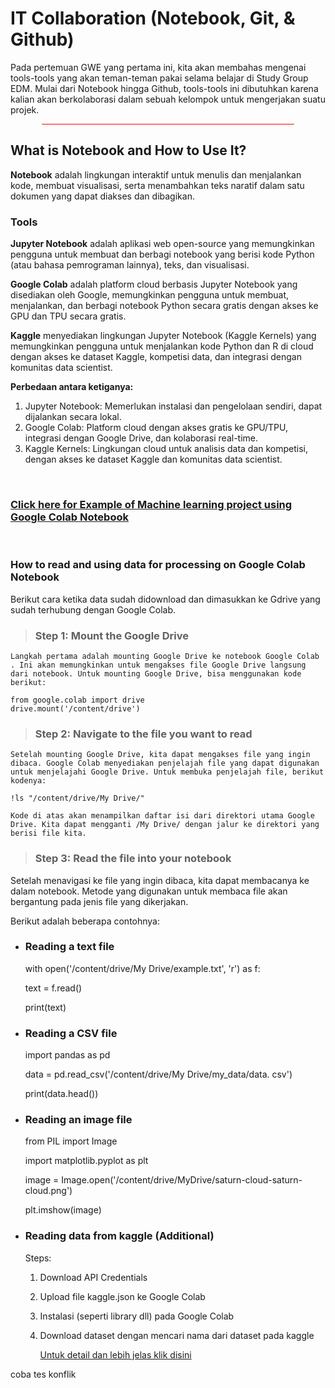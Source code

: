 # **IT Collaboration (Notebook, Git, & Github)**

Pada pertemuan GWE yang pertama ini, kita akan membahas mengenai tools-tools yang akan teman-teman pakai selama belajar di Study Group EDM. Mulai dari Notebook hingga Github, tools-tools ini dibutuhkan karena kalian akan berkolaborasi dalam sebuah kelompok untuk mengerjakan suatu projek.

<h2 style="border-bottom: 0.5px solid red; width: 80%; margin: 0 auto;">

## What is Notebook and How to Use It?

**Notebook** adalah lingkungan interaktif untuk menulis dan menjalankan kode, membuat visualisasi, serta menambahkan teks naratif dalam satu dokumen yang dapat diakses dan dibagikan.

### Tools

**Jupyter Notebook** adalah aplikasi web open-source yang memungkinkan pengguna untuk membuat dan berbagi notebook yang berisi kode Python (atau bahasa pemrograman lainnya), teks, dan visualisasi.

**Google Colab** adalah platform cloud berbasis Jupyter Notebook yang disediakan oleh Google, memungkinkan pengguna untuk membuat, menjalankan, dan berbagi notebook Python secara gratis dengan akses ke GPU dan TPU secara gratis.

**Kaggle** menyediakan lingkungan Jupyter Notebook (Kaggle Kernels) yang memungkinkan pengguna untuk menjalankan kode Python dan R di cloud dengan akses ke dataset Kaggle, kompetisi data, dan integrasi dengan komunitas data scientist.

**Perbedaan antara ketiganya:**

1. Jupyter Notebook: Memerlukan instalasi dan pengelolaan sendiri, dapat dijalankan secara lokal.
2. Google Colab: Platform cloud dengan akses gratis ke GPU/TPU, integrasi dengan Google Drive, dan kolaborasi real-time.
3. Kaggle Kernels: Lingkungan cloud untuk analisis data dan kompetisi, dengan akses ke dataset Kaggle dan komunitas data scientist.

<br>

### [Click here for Example of Machine learning project using Google Colab Notebook](https://colab.research.google.com/github/ageron/handson-ml2/blob/master/02_end_to_end_machine_learning_project.ipynb#scrollTo=tmJG3W51lp2G)

<br>

### How to read and using data for processing on Google Colab Notebook

Berikut cara ketika data sudah didownload dan dimasukkan ke Gdrive yang sudah terhubung dengan Google Colab.

> ### Step 1: Mount the Google Drive

    Langkah pertama adalah mounting Google Drive ke notebook Google Colab . Ini akan memungkinkan untuk mengakses file Google Drive langsung dari notebook. Untuk mounting Google Drive, bisa menggunakan kode berikut:

    from google.colab import drive
    drive.mount('/content/drive')

> ### Step 2: Navigate to the file you want to read

    Setelah mounting Google Drive, kita dapat mengakses file yang ingin  dibaca. Google Colab menyediakan penjelajah file yang dapat digunakan untuk menjelajahi Google Drive. Untuk membuka penjelajah file, berikut kodenya:

    !ls "/content/drive/My Drive/"

    Kode di atas akan menampilkan daftar isi dari direktori utama Google Drive. Kita dapat mengganti /My Drive/ dengan jalur ke direktori yang berisi file kita.

> ### Step 3: Read the file into your notebook

Setelah menavigasi ke file yang ingin dibaca, kita dapat membacanya ke dalam notebook. Metode yang digunakan untuk membaca file akan bergantung pada jenis file yang dikerjakan.

Berikut adalah beberapa contohnya:

- ### Reading a text file

  with open('/content/drive/My Drive/example.txt', 'r') as f:
    
  text = f.read()
    
  print(text)


- ### Reading a CSV file

  import pandas as pd

  data = pd.read_csv('/content/drive/My Drive/my_data/data.
  csv')

  print(data.head())

- ### Reading an image file

  from PIL import Image

  import matplotlib.pyplot as plt

  image = Image.open('/content/drive/MyDrive/saturn-cloud-saturn-cloud.png')
  
  plt.imshow(image)

- ### Reading data from kaggle (Additional)

  Steps:

  1. Download API Credentials
  2. Upload file kaggle.json ke Google Colab
  3. Instalasi (seperti library dll) pada Google Colab
  4. Download dataset dengan mencari nama dari dataset pada kaggle

     [Untuk detail dan lebih jelas klik disini](https://www.analyticsvidhya.com/blog/2021/06/how-to-load-kaggle-datasets-directly-into-google-colab/)


coba tes konflik